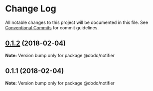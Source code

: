 # Change Log

All notable changes to this project will be documented in this file.
See [Conventional Commits](https://conventionalcommits.org) for commit guidelines.

<a name="0.1.2"></a>
## [0.1.2](https://bitbucket.isobaraustralia.com/scm/~adrian.bonnici/dodo-packages-monorepo/compare/@dodo/notifier@0.1.1...@dodo/notifier@0.1.2) (2018-02-04)




**Note:** Version bump only for package @dodo/notifier

<a name="0.1.1"></a>
## 0.1.1 (2018-02-04)




**Note:** Version bump only for package @dodo/notifier
